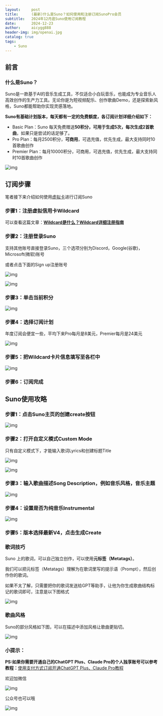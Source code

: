 ```yaml
---
layout:     post
title:      (最新)什么是Suno？如何使用和注册订阅SunoPro会员
subtitle:   2024年12月底Suno使用订阅教程
date:       2024-12-23
author:     aicygg888
header-img: img/openai.jpg
catalog: true
tags:
    - Suno
---
```


## 前言

### **什么是Suno？**

Suno是一款基于AI的音乐生成工具，不仅适合小白玩音乐，也能成为专业音乐人高效创作的生产力工具。无论你是为短视频配乐、创作歌曲Demo，还是探索新风格，Suno都能帮助你实现灵感落地。

**Suno有基础计划版本，每天都有一定的免费额度，各订阅计划详细介绍如下：**

- Basic Plan：Suno 每天免费赠送**50积分，可用于生成5次，每次生成2首歌曲**，如果只是尝试的话足够了。
- Pro Plan：每月2500积分，**可商用**，可选充值，优先生成，最大支持同时10首歌曲创作
- Premier Plan：每月10000积分，可商用，可选充值，优先生成，最大支持同时10首歌曲创作

![img](https://picx.zhimg.com/80/v2-cd412d37f2b45ede6e4edac6bf20adbb_720w.png)

## **订阅步骤**

笔者接下来介绍如何使用[虚拟卡](https://littlemagic8.github.io/pay/)进行订阅Suno

### **步骤1：注册虚拟信用卡Wildcard**

可以查看这篇文章：[**Wildcard是什么？Wildcard详细注册指南**](https://littlemagic8.github.io/2024/12/23/how-to-use-wildcard/)

### **步骤2：注册登录Suno**

支持其他账号直接登录Suno，三个选项分别为Discord，Google(谷歌)，Microsoft(微软)账号

或者点击下面的Sign up注册账号

![img](https://pic1.zhimg.com/80/v2-ff583b3c09fd4e200c4c900cb2a3f569_720w.png)



![img](https://pic1.zhimg.com/80/v2-a94906845d4de842c1ff356fd26ba04b_720w.png)

### **步骤3：单击当前积分**

![img](https://pica.zhimg.com/80/v2-e3fe89f8ffe4e8478b7a64726520aca4_720w.png)



### **步骤4：选择订阅计划**

年度订阅会便宜一些，平均下来Pro每月是8美元，Premier每月是24美元

![img](https://pica.zhimg.com/80/v2-cd412d37f2b45ede6e4edac6bf20adbb_720w.png)

### **步骤5：把Wildcard卡片信息填写至各栏中**

![img](https://pica.zhimg.com/80/v2-ab8bdec0976c139aa78bf5b97e898af3_720w.png)

### **步骤6：订阅完成**

## **Suno使用攻略**

### **步骤1：点击Suno主页的创建create按钮**

![img](https://picx.zhimg.com/80/v2-ee545ebbb099846f80e71d69054517d7_720w.png)

### **步骤2：打开自定义模式Custom Mode**

只有自定义模式下，才能输入歌词Lyrics和创建标题Title

![img](https://picx.zhimg.com/80/v2-1adc5596e452f13b77276af47ac94a97_720w.png)



![img](https://pic1.zhimg.com/80/v2-2c8de083ee2eee9207505f3c26ba9871_720w.png)



### **步骤3：输入歌曲描述Song Description，例如音乐风格，音乐主题**

![img](https://picx.zhimg.com/80/v2-451735b8b53a446311261bfa09d16db8_720w.png)



### **步骤4：设置是否为纯音乐Instrumental**

![img](https://pica.zhimg.com/80/v2-2223283bcf16f49821137ee4d4827da4_720w.png)



### **步骤5：版本选择最新V4，点击生成Create**

### **歌词技巧**

Suno 上的歌词，可以自己独立创作，可以使用**元标签（Metatags）**。

我们可以把元标签（Metatags）理解为在歌词里写的提示语（Prompt），然后创作你的歌词。

如果不太了解，只需要把你的歌词发送给GPT等助手，让他为你生成歌曲结构标记的歌词即可，注意是以下图格式

![img](https://pic1.zhimg.com/80/v2-b82824f429aa8311528ac844ea4236cd_720w.png)

### **歌曲风格**

Suno的部分风格如下图，可以在描述中添加风格让歌曲更贴切。

![img](https://pic1.zhimg.com/80/v2-f8eca6a531b81b9888418dcabc28be72_720w.png)

### **小提示：**

**PS:如果你需要开通自己的ChatGPT Plus、Claude Pro的个人独享账号可以参考教程：**[使用支付方式订阅开通ChatGPT Plus、Claude Pro教程](https://littlemagic8.github.io/2024/12/09/ChatGPT-and-Cluade/)

欢迎加微信

![img](https://picx.zhimg.com/80/v2-b1c8f90bffc8b2f4f32ab07a08a4ede6_720w.png)

公众号也可以哦

![img](https://pic1.zhimg.com/80/v2-4e622b64238b20948a02e0c988ca5704_720w.png)